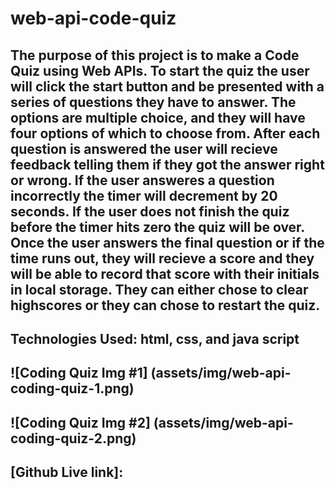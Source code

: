 # web-api-code-quiz

## The purpose of this project is to make a Code Quiz using Web APIs. To start the quiz the user will click the start button and be presented with a series of questions they have to answer. The options are multiple choice, and they will have four options of which to choose from. After each question is answered the user will recieve feedback telling them if they got the answer right or wrong. If the user answeres a question incorrectly the timer will decrement by 20 seconds. If the user does not finish the quiz before the timer hits zero the quiz will be over. Once the user answers the final question or if the time runs out, they will recieve a score and they will be able to record that score with their initials in local storage. They can either chose to clear highscores or they can chose to restart the quiz. 

## Technologies Used: html, css, and java script

## ![Coding Quiz Img #1] (assets/img/web-api-coding-quiz-1.png)

## ![Coding Quiz Img #2] (assets/img/web-api-coding-quiz-2.png)

## [Github Live link]:



